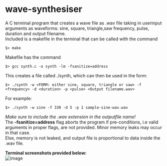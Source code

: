 # wave-synthesiser
A C terminal program that creates a wave file as .wav file taking in userinput arguments as waveforms: sine, square, triangle,saw frequency, pulse, duration and output filename. <br>
Included is a makefile in the terminal that can be called with the command
```
$> make
```
Makefile has the command 
```
$> gcc synth.c -o synth -lm -fsanitize=address
```
This creates a file called ./synth, which can then be used in the form:
```
$> ./synth -w <FORM: either sine, square, triangle or saw> -f <frequency> -d <duration> -p <pulse> <Output filename.wav>
 ```
For example:
```
$> ./synth -w sine -f 330 -d 5 -p 1 sample-sine-wav.wav 
```
_Make sure to include the .wav extension in the outputfile name!_<br>
The <b>-fsanitize=address</b> flag aborts the program if pre-conditions, i.e valid arguments in proper flags, are not provided. Minor memory leaks may occur in that case.<br>
Else, memory is not leaked, and output file is proportional to data inside the .wav file.

<b>Terminal screenshots provided below:</b>
<br>
![image](https://user-images.githubusercontent.com/95371800/167761504-c38e0abf-6d05-4135-85f6-c25b04d5676b.png)

